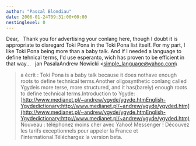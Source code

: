 ```yaml
---
author: "Pascal Blondiau"
date: 2006-01-24T09:31:00+00:00
nestinglevel: 0
---
```

Dear,   Thank you for advertising your conlang here, though I doubt it is appropriate to disregard Toki Pona in the Toki Pona list itself. For my part, I like Toki Pona being more than a baby talk. And if I needed a language to define tehnical terms, I'd use esperanto, wich has proven to be efficient in that way...   jan PasalaAndrew Nowicki <[simple_language@yahoo.com](mailto://simple_language@yahoo.com)\
> a écrit : Toki Pona is a baby talk because it does nothave enough roots to define technical terms.Another oligosynthetic conlang called Ygydeis more terse, more structured, and it has(barely) enough roots to define technical terms.Introduction to Ygyde:[http://www.medianet.pl/~andrew/ygyde/ygyde.htmEnglish-Ygydedictionary:http://www.medianet.pl/~andrew/ygyde/ygyded.htm](http://www.medianet.pl/~andrew/ygyde/ygyde.htmEnglish-Ygydedictionary:http://www.medianet.pl/~andrew/ygyde/ygyded.htm) Nouveau : téléphonez moins cher avec Yahoo! Messenger ! Découvez les tarifs exceptionnels pour appeler la France et l'international.Téléchargez la version beta.